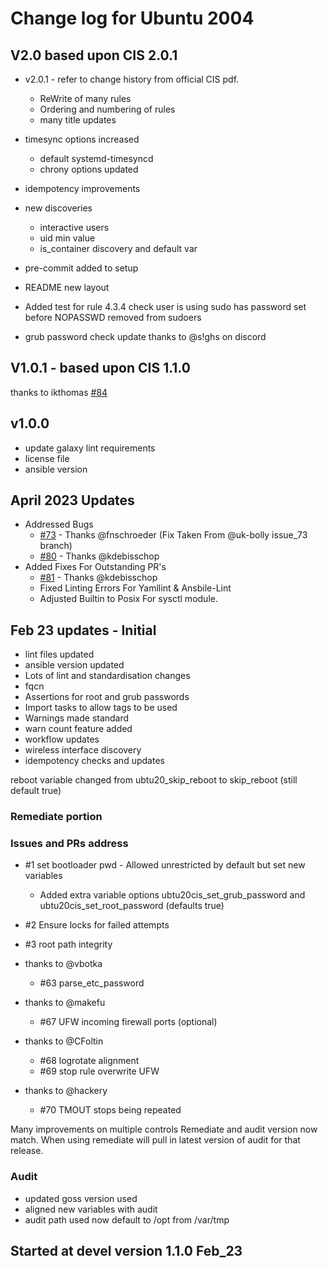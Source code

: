 # Change log for Ubuntu 2004

## V2.0 based upon CIS 2.0.1

- v2.0.1 - refer to change history from official CIS pdf.
  - ReWrite of many rules
  - Ordering and numbering of rules
  - many title updates
- timesync options increased
  - default systemd-timesyncd
  - chrony options updated
- idempotency improvements
- new discoveries
  - interactive users
  - uid min value
  - is_container discovery and default var
- pre-commit added to setup
- README new layout

- Added test for rule 4.3.4 check user is using sudo has password set before NOPASSWD removed from sudoers
- grub password check update thanks to @s!ghs on discord

## V1.0.1 - based upon CIS 1.1.0

thanks to ikthomas
[#84](https://github.com/ansible-lockdown/UBUNTU20-CIS/issues/84)

## v1.0.0

- update galaxy lint requirements
- license file
- ansible version

## April 2023 Updates
- Addressed Bugs
  - [#73](https://github.com/ansible-lockdown/UBUNTU20-CIS/issues/73) - Thanks @fnschroeder (Fix Taken From @uk-bolly issue_73 branch)
  - [#80](https://github.com/ansible-lockdown/UBUNTU20-CIS/issues/80) - Thanks @kdebisschop
- Added Fixes For Outstanding PR's
  - [#81](https://github.com/ansible-lockdown/UBUNTU20-CIS/pull/81) - Thanks @kdebisschop
  - Fixed Linting Errors For Yamllint & Ansbile-Lint
  - Adjusted Builtin to Posix For sysctl module.

## Feb 23 updates - Initial

- lint files updated
- ansible version updated
- Lots of lint and standardisation changes
- fqcn
- Assertions for root and grub passwords
- Import tasks to allow tags to be used
- Warnings made standard
- warn count feature added
- workflow updates
- wireless interface discovery
- idempotency checks and updates

reboot variable changed from ubtu20_skip_reboot to skip_reboot (still default true)

### Remediate portion

### Issues and PRs address

- #1 set bootloader pwd - Allowed unrestricted by default but set new variables
  - Added extra variable options ubtu20cis_set_grub_password and ubtu20cis_set_root_password (defaults true)

- #2 Ensure locks for failed attempts
- #3 root path integrity
- thanks to @vbotka
  - #63 parse_etc_password
- thanks to @makefu
  - #67 UFW incoming firewall ports (optional)
- thanks to @CFoltin
  - #68 logrotate alignment
  - #69 stop rule overwrite UFW
- thanks to @hackery
  - #70 TMOUT stops being repeated

Many improvements on multiple controls
Remediate and audit version now match. When using remediate will pull in latest version of audit for that release.

### Audit

- updated goss version used
- aligned new variables with audit
- audit path used now default to /opt from /var/tmp

## Started at devel version 1.1.0 Feb_23
